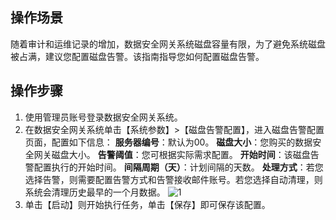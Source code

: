 ## 操作场景

随着审计和运维记录的增加，数据安全网关系统磁盘容量有限，为了避免系统磁盘被占满，建议您配置磁盘告警。该指南指导您如何配置磁盘告警。

## 操作步骤

1. 使用管理员账号登录数据安全网关系统。
2. 在数据安全网关系统单击【系统参数】>【磁盘告警配置】，进入磁盘告警配置页面，配置如下信息：
**服务器编号**：默认为00。
**磁盘大小**：您购买的数据安全网关磁盘大小。
**告警阈值**：您可根据实际需求配置。
**开始时间**：该磁盘告警配置执行的开始时间。
**间隔周期（天）**：计划间隔的天数。
**处理方式**：若您选择告警，则需要配置告警方式和告警接收邮件账号。若您选择自动清理，则系统会清理历史最早的一个月数据。
![1](https://main.qcloudimg.com/raw/a9a145b683ec13f51204a95ee7998f2d.png)
3. 单击【启动】则开始执行任务，单击【保存】即可保存该配置。
